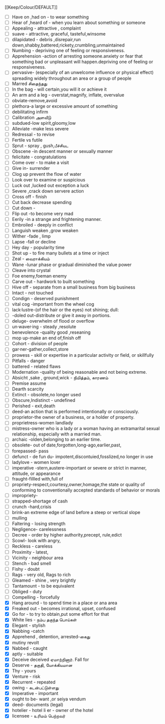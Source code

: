 [[Keep/Colour/DEFAULT]] 

- [ ] Have on ,had on - to wear something
- [ ] Hear of ,heard of - when you learn about something or someone 
- [ ] Appealing - attractive , complaint
- [ ] suave - attractive, graceful, tasteful,winsome
- [ ] dilapidated - debris ,disrepair,run down,shabby,battered,rickety,crumbling,unmaintained
- [ ] Numbing - depriving one of feeling or responsiveness.
- [ ] Apprehension -action of arresting someone.anxiety or fear that something bad or unpleasant will happen.depriving one of feeling or responsiveness.
- [ ] pervasive- (especially of an unwelcome influence or physical effect) spreading widely throughout an area or a group of people
- [ ] Marred சிதைந்தது
- [ ] In the bag - will certain,you will it or achieve it
- [ ] An arm and a leg - overstat,magnify, inflate, overvalue
- [ ] obviate-remove,avoid
- [ ] plethora-a large or excessive amount of something
- [ ] debilitating infirm
- [ ] Calibration அளவீடு
- [ ] subdued-low spirit,gloomy,low
- [ ] Alleviate -make less severe
- [ ] Redressal - to revise
- [ ] Fertile vs futile 
- [ ] Sprut - spray , gush,பீச்சியட
- [ ] Obscene -in descent manner or sexually manner
- [ ] felicitate  - congratulations
- [ ] Come over - to make a visit 
- [ ] Give in- surrender
- [ ] Clog up prevent the flow of water
- [ ]  Look over to examine or suspicious
- [ ] Luck out ,lucked out exception a luck
- [ ] Severe ,crack down servere action
- [ ] Cross off -  finish
- [ ] Cut back decrease spending
- [ ] Cut down -
- [ ] Flip out -to become very mad
- [ ] Eerily -in a strange and frightening manner.
- [ ] Embroiled - deeply in conflict 
- [ ] Languish weaken ,grow weaken
- [ ] Wither -fade , limp
- [ ] Lapse -fall or decline
- [ ] Hey day - popularity time 
- [ ] Shot up - to fire many bullets at a time or inject 
- [ ] Zeal - வைராக்கியம் 
- [ ] Wane -lunar phase or gradual diminished the value power 
- [ ] Cleave into crystal 
- [ ] Foe enemy,foeman enemy
- [ ] Carve out - hardwork to built something
- [ ] Hive off - separate from a small business from big business
- [ ] Intact - not touched
- [ ] Condign -  deserved punishment
- [ ] vital cog  -important from the wheel cog
- [ ] lack·lustre-(of the hair or the eyes) not shining; dull:
- [ ] -doled out-distribute or give it away in portions.
- [ ] deluge- overwhelm of flood or overflow
- [ ] un·waver·ing - steady ,resolute
- [ ] benevolence -quality good ,reseaning
- [ ] mop up-make an end of,finish off
- [ ] Cohort - division of people
- [ ] gar·ner-gather,collect,store
- [ ] prowess - skill or expertise in a particular activity or field, or skillfully
- [ ] Pitfalls - danger
- [ ] battered - related flaws
- [ ] Modernation -quality of being reasonable and not being extreme.
- [ ] Absicht ,sake  , ground,wick - நிமித்தம், காரணம் 
- [ ] Premise assume 
- [ ] Dearth  scarcity 
- [ ] Extinct - obsolete,no longer used
- [ ] Obscure,Indistinct - undefined
- [ ] Perished - exit,death
- [ ] deed-an action that is performed intentionally or consciously.
- [ ] proprietor-the owner of a business, or a holder of property.
- [ ] proprietress-women landlady
- [ ] mistress-owner who is  a lady or a woman having an extramarital sexual relationship, especially with a married man.
- [ ] archaic -olden,belonging to an earlier time.
- [ ] obsolete- out of date,forgotten,long-ago,earlier,past,
- [ ] forepassed- pass
- [ ] defunct - de fun du- impotent,discontuied,fosslized,no longer in use
- [ ] ladylove - women lover
- [ ] imperative -stern,austere-important or severe or strict in manner, attitude, or appearance
- [ ] fraught-fillled with,full of
- [ ] propriety-respect,courtesy,owner,homage,the state or quality of conforming to conventionally accepted standards of behavior or morals
- [ ] impropriety-
- [ ] strapped-shortage of cash
- [ ] crunch -hard,crisis
- [ ] brink-an extreme edge of land before a steep or vertical slope
- [ ] mulling
- [ ] Faltering - losing strength
- [ ] Negligence- carelessness 
- [ ] Decree - order by higher authority,precept, rule,edict
- [ ] Scowl- look with angry,
- [ ] Reckless - careless
- [ ] Proximity - latest,
- [ ] Vicinity - neighbour area
- [ ] Stench - bad smell
- [ ] Fishy - doubt
- [ ] Rags - very old, Rags to rich
- [ ] Gleamed - shine , very brightly
- [ ] Tantamount - to be equivalent
- [ ] Obliged - duty
- [ ] Compelling - forcefully
- [X] Hang around - to spend time in a place or ana area
- [X] Freaked out - becomes irrational, upset, confused
- [X] Go for - to try to obtain,put some effort for that 
- [X] White lies - நம்ப தகுந்த பொய்கள்
- [X] Elegant - stylish
- [X] Nabbing -catch
- [X] Apprehend , detention, arrested-கைது
- [X] mutiny revolt 
- [X] Nabbed - caught
- [X] aptly - suitable
- [X] Deceive deceived ஏமாற்றினார். Fall for
- [X] Deserve - தகுதி, யோக்கியமான 
- [X] Thy - yours 
- [X] Venture - risk
- [X] Recurrent - repeated
- [X] owing  - கடன்பட்டுள்ளது
- [X] Imperative - important
- [X] ought to be- want ,or seiya vendum
- [X] deed- documents (legal)
- [X] hotelier - hotel li er - owner of the hotel
- [X] licensee - உரிமம் பெற்றவர்

